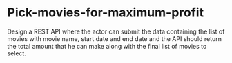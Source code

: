 # Pick-movies-for-maximum-profit

Design a REST API where the actor can submit the data containing the list of movies with movie name, start date and end date and the API should return the total amount that he can make along with the final list of movies to select.
